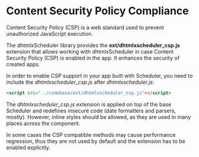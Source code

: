 Content Security Policy Compliance
====================================

Content Security Policy (CSP) is a web standard used to prevent unauthorized JavaScript execution. 

The dhtmlxScheduler library provides the **ext/dhtmlxscheduler_csp.js** extension that allows working with dhtmlxScheduler 
in case Content Security Policy (CSP) is enabled in the app. It enhances the security of created apps. 

In order to enable CSP support in your app built with Scheduler, you need to include the *dhtmlxscheduler_csp.js* after *dhtmlxscheduler.js*:

~~~html
<script src="../codebase/ext/dhtmlxscheduler_csp.js"></script>
~~~


The *dhtmlxscheduler_csp.js* extension is applied on top of the base Scheduler and redefines insecure code (date formatters and parsers, mostly).
However, inline styles should be allowed, as they are used in many places across the component. 

In some cases the CSP compatible methods may cause performance regression, thus they are not used by default and the extension has to be enabled explicitly.